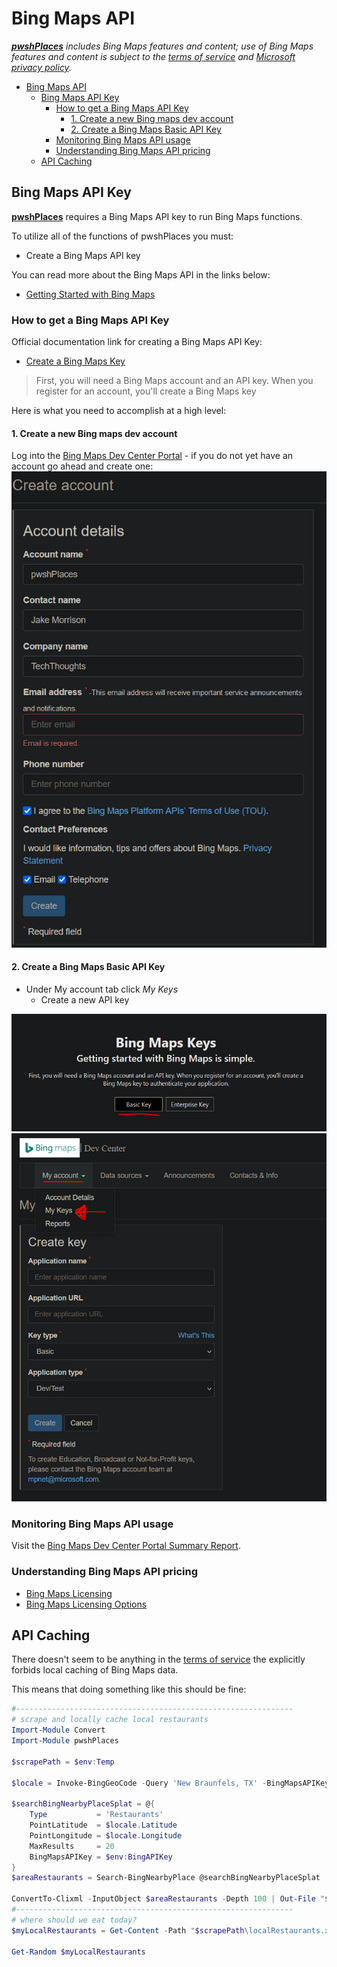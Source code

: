 # Bing Maps API

***[pwshPlaces](https://github.com/techthoughts2/pwshPlaces)** includes Bing Maps features and content; use of Bing Maps features and content is subject to the [terms of service](https://www.microsoft.com/maps/product/terms.html) and [Microsoft privacy policy](https://privacy.microsoft.com/en-us/privacystatement).*

- [Bing Maps API](#bing-maps-api)
  - [Bing Maps API Key](#bing-maps-api-key)
    - [How to get a Bing Maps API Key](#how-to-get-a-bing-maps-api-key)
      - [1. Create a new Bing maps dev account](#1-create-a-new-bing-maps-dev-account)
      - [2. Create a Bing Maps Basic API Key](#2-create-a-bing-maps-basic-api-key)
    - [Monitoring Bing Maps API usage](#monitoring-bing-maps-api-usage)
    - [Understanding Bing Maps API pricing](#understanding-bing-maps-api-pricing)
  - [API Caching](#api-caching)

## Bing Maps API Key

**[pwshPlaces](https://github.com/techthoughts2/pwshPlaces)** requires a Bing Maps API key to run Bing Maps functions.

To utilize all of the functions of pwshPlaces you must:

- Create a Bing Maps API key

You can read more about the Bing Maps API in the links below:

- [Getting Started with Bing Maps](https://docs.microsoft.com/bingmaps/getting-started/)

### How to get a Bing Maps API Key

Official documentation link for creating a Bing Maps API Key:

- [Create a Bing Maps Key](https://www.microsoft.com/en-us/maps/create-a-bing-maps-key)

> First, you will need a Bing Maps account and an API key. When you register for an account, you'll create a Bing Maps key

Here is what you need to accomplish at a high level:

#### 1. Create a new Bing maps dev account

Log into the [Bing Maps Dev Center Portal](https://www.bingmapsportal.com) - if you do not yet have an account go ahead and create one:
![Bing Maps Dev Center New Account](assets/bing_map_create_bing_maps_dev_account.PNG 'New Bing Maps Account')

#### 2. Create a Bing Maps Basic API Key

- Under My account tab click *My Keys*
    - Create a new API key

![Bing Maps API Key Choices](assets/create_bing_maps_api_key.PNG 'Bing Map API Key Choice')
![Bing Maps Dev Center New API Key](assets/bing_map_create_api_key.PNG 'New Bing Maps API Key')

### Monitoring Bing Maps API usage

Visit the [Bing Maps Dev Center Portal Summary Report](https://www.bingmapsportal.com/Report).

### Understanding Bing Maps API pricing

- [Bing Maps Licensing](https://www.microsoft.com/maps/licensing/licensing.aspx)
- [Bing Maps Licensing Options](https://www.microsoft.com/en-us/maps/licensing/licensing-options)

## API Caching

There doesn't seem to be anything in the [terms of service](https://www.microsoft.com/maps/product/terms.html) the explicitly forbids local caching of Bing Maps data.

This means that doing something like this should be fine:

```powershell
#--------------------------------------------------------------
# scrape and locally cache local restaurants
Import-Module Convert
Import-Module pwshPlaces

$scrapePath = $env:Temp

$locale = Invoke-BingGeoCode -Query 'New Braunfels, TX' -BingMapsAPIKey $env:BingAPIKey

$searchBingNearbyPlaceSplat = @{
    Type           = 'Restaurants'
    PointLatitude  = $locale.Latitude
    PointLongitude = $locale.Longitude
    MaxResults     = 20
    BingMapsAPIKey = $env:BingAPIKey
}
$areaRestaurants = Search-BingNearbyPlace @searchBingNearbyPlaceSplat

ConvertTo-Clixml -InputObject $areaRestaurants -Depth 100 | Out-File "$scrapePath\localRestaurants.xml"
#--------------------------------------------------------------
# where should we eat today?
$myLocalRestaurants = Get-Content -Path "$scrapePath\localRestaurants.xml" -Raw | ConvertFrom-Clixml

Get-Random $myLocalRestaurants
```
